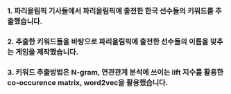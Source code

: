 ### 1. 파리올림픽 기사들에서 파리올림픽에 출전한 한국 선수들의 키워드를 추출했습니다.
### 2. 추출한 키워드들을 바탕으로 파리올림픽에 출전한 선수들의 이름을 맞추는 게임을 제작했습니다.
### 3. 키워드 추출방법은 N-gram, 연관관계 분석에 쓰이는 lift 지수를 활용한 co-occurence matrix, word2vec을 활용했습니다.

